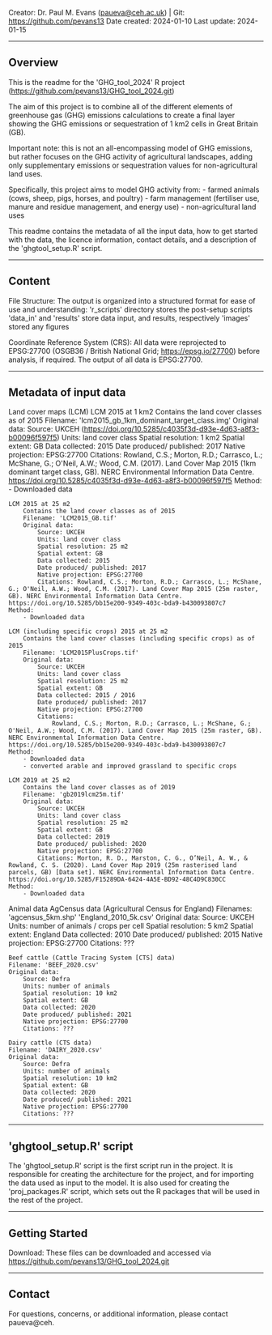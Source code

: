 Creator: Dr. Paul M. Evans (paueva@ceh.ac.uk) | Git: https://github.com/pevans13
Date created: 2024-01-10
Last update: 2024-01-15 

-----------------------
Overview
-----------------------

This is the readme for the 'GHG_tool_2024' R project (https://github.com/pevans13/GHG_tool_2024.git)

The aim of this project is to combine all of the different elements of greenhouse gas (GHG) emissions calculations to create a final layer showing the GHG emissions or sequestration of 1 km2 cells in Great Britain (GB). 

Important note: this is not an all-encompassing model of GHG emissions, but rather focuses on the GHG activity of agricultural landscapes, adding only supplementary emissions or sequestration values for non-agricultural land uses.  

Specifically, this project aims to model GHG activity from:
	- farmed animals (cows, sheep, pigs, horses, and poultry)
	- farm management (fertiliser use, manure and residue management, and energy use)
	- non-agricultural land uses

This readme contains the metadata of all the input data, how to get started with the data, the licence information, contact details, and a description of the 'ghgtool_setup.R' script.

-----------------------
Content
-----------------------

File Structure:
    The output is organized into a structured format for ease of use and understanding:
		'r_scripts' directory stores the post-setup scripts
		'data_in' and 'results' store data input, and results, respectively
		'images' stored any figures

Coordinate Reference System (CRS):
	All data were reprojected to EPSG:27700 (OSGB36 / British National Grid; https://epsg.io/27700) before analysis, if required.
	The output of all data is EPSG:27700. 
	
-----------------------
Metadata of input data
-----------------------

Land cover maps (LCM)
	LCM 2015 at 1 km2
		Contains the land cover classes as of 2015
		Filename: 'lcm2015_gb_1km_dominant_target_class.img'
		Original data:
			Source: UKCEH (https://doi.org/10.5285/c4035f3d-d93e-4d63-a8f3-b00096f597f5)
			Units: land cover class
			Spatial resolution: 1 km2
			Spatial extent: GB
			Data collected: 2015
			Date produced/ published: 2017
			Native projection: EPSG:27700
			Citations: Rowland, C.S.; Morton, R.D.; Carrasco, L.; McShane, G.; O'Neil, A.W.; Wood, C.M. (2017). Land Cover Map 2015 (1km dominant target class, GB). NERC Environmental Information Data Centre. https://doi.org/10.5285/c4035f3d-d93e-4d63-a8f3-b00096f597f5
	Method:
		- Downloaded data
	
	LCM 2015 at 25 m2
		Contains the land cover classes as of 2015
		Filename: 'LCM2015_GB.tif'
		Original data:
			Source: UKCEH
			Units: land cover class
			Spatial resolution: 25 m2
			Spatial extent: GB
			Data collected: 2015
			Date produced/ published: 2017
			Native projection: EPSG:27700
			Citations: Rowland, C.S.; Morton, R.D.; Carrasco, L.; McShane, G.; O'Neil, A.W.; Wood, C.M. (2017). Land Cover Map 2015 (25m raster, GB). NERC Environmental Information Data Centre. https://doi.org/10.5285/bb15e200-9349-403c-bda9-b430093807c7
	Method:
		- Downloaded data	
		
	LCM (including specific crops) 2015 at 25 m2
		Contains the land cover classes (including specific crops) as of 2015
		Filename: 'LCM2015PlusCrops.tif'
		Original data:
			Source: UKCEH
			Units: land cover class
			Spatial resolution: 25 m2
			Spatial extent: GB
			Data collected: 2015 / 2016
			Date produced/ published: 2017
			Native projection: EPSG:27700
			Citations: 
				Rowland, C.S.; Morton, R.D.; Carrasco, L.; McShane, G.; O'Neil, A.W.; Wood, C.M. (2017). Land Cover Map 2015 (25m raster, GB). NERC Environmental Information Data Centre. https://doi.org/10.5285/bb15e200-9349-403c-bda9-b430093807c7
	Method:
		- Downloaded data	
		- converted arable and improved grassland to specific crops

	LCM 2019 at 25 m2
		Contains the land cover classes as of 2019
		Filename: 'gb2019lcm25m.tif'
		Original data:
			Source: UKCEH
			Units: land cover class
			Spatial resolution: 25 m2
			Spatial extent: GB
			Data collected: 2019
			Date produced/ published: 2020
			Native projection: EPSG:27700
			Citations: Morton, R. D., Marston, C. G., O’Neil, A. W., & Rowland, C. S. (2020). Land Cover Map 2019 (25m rasterised land parcels, GB) [Data set]. NERC Environmental Information Data Centre. https://doi.org/10.5285/F15289DA-6424-4A5E-BD92-48C4D9C830CC
	Method:
		- Downloaded data	
	
Animal data
	AgCensus data (Agricultural Census for England)
	Filenames: 'agcensus_5km.shp'
			   'England_2010_5k.csv'
	Original data:
		Source: UKCEH
		Units: number of animals / crops per cell
		Spatial resolution: 5 km2
		Spatial extent: England
		Data collected: 2010
		Date produced/ published: 2015
		Native projection: EPSG:27700
		Citations: ???

	Beef cattle (Cattle Tracing System [CTS] data)
	Filename: 'BEEF_2020.csv'
	Original data:
		Source: Defra
		Units: number of animals
		Spatial resolution: 10 km2
		Spatial extent: GB
		Data collected: 2020
		Date produced/ published: 2021
		Native projection: EPSG:27700
		Citations: ???
	
	Dairy cattle (CTS data)
	Filename: 'DAIRY_2020.csv'
	Original data:
		Source: Defra
		Units: number of animals
		Spatial resolution: 10 km2
		Spatial extent: GB
		Data collected: 2020
		Date produced/ published: 2021
		Native projection: EPSG:27700
		Citations: ???
	
-----------------------
'ghgtool_setup.R' script
-----------------------
The 'ghgtool_setup.R' script is the first script run in the project. It is responsible for creating the architecture for the project, and for importing the data used as input to the model. It is also used for creating the 'proj_packages.R' script, which sets out the R packages that will be used in the rest of the project. 

-----------------------
Getting Started
-----------------------
Download:
	These files can be downloaded and accessed via https://github.com/pevans13/GHG_tool_2024.git
	
-----------------------
Contact
-----------------------
For questions, concerns, or additional information, please contact paueva@ceh.